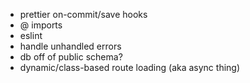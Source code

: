 - prettier on-commit/save hooks
- @ imports
- eslint
- handle unhandled errors
- db off of public schema?
- dynamic/class-based route loading (aka async thing)
